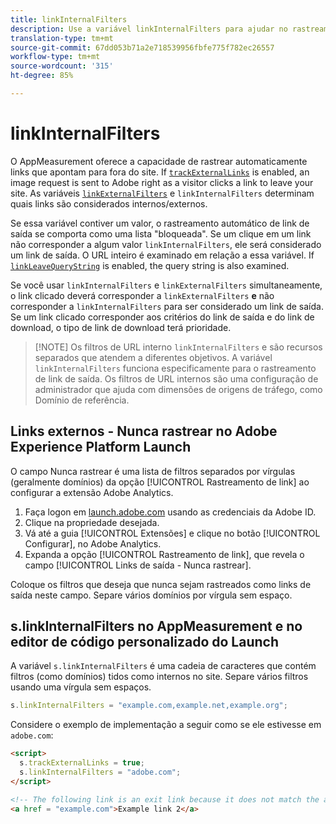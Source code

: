 ```yaml
---
title: linkInternalFilters
description: Use a variável linkInternalFilters para ajudar no rastreamento automático do link de saída.
translation-type: tm+mt
source-git-commit: 67dd053b71a2e718539956fbfe775f782ec26557
workflow-type: tm+mt
source-wordcount: '315'
ht-degree: 85%

---
```



# linkInternalFilters

O AppMeasurement oferece a capacidade de rastrear automaticamente links que apontam para fora do site. If [`trackExternalLinks`](trackexternallinks.md) is enabled, an image request is sent to Adobe right as a visitor clicks a link to leave your site. As variáveis [`linkExternalFilters`](linkexternalfilters.md) e `linkInternalFilters` determinam quais links são considerados internos/externos.

Se essa variável contiver um valor, o rastreamento automático de link de saída se comporta como uma lista &quot;bloqueada&quot;. Se um clique em um link não corresponder a algum valor `linkInternalFilters`, ele será considerado um link de saída. O URL inteiro é examinado em relação a essa variável. If [`linkLeaveQueryString`](linkleavequerystring.md) is enabled, the query string is also examined.

Se você usar `linkInternalFilters` e `linkExternalFilters` simultaneamente, o link clicado deverá corresponder a `linkExternalFilters` **e** não corresponder a `linkInternalFilters` para ser considerado um link de saída. Se um link clicado corresponder aos critérios do link de saída e do link de download, o tipo de link de download terá prioridade.

>[!NOTE] Os filtros de URL interno `linkInternalFilters`[](/help/admin/admin/internal-url-filter-admin.md) e são recursos separados que atendem a diferentes objetivos. A variável `linkInternalFilters` funciona especificamente para o rastreamento de link de saída. Os filtros de URL internos são uma configuração de administrador que ajuda com dimensões de origens de tráfego, como Domínio de referência.

## Links externos - Nunca rastrear no Adobe Experience Platform Launch

O campo Nunca rastrear é uma lista de filtros separados por vírgulas (geralmente domínios) da opção [!UICONTROL Rastreamento de link] ao configurar a extensão Adobe Analytics.

1. Faça logon em [launch.adobe.com](https://launch.adobe.com) usando as credenciais da Adobe ID.
2. Clique na propriedade desejada.
3. Vá até a guia [!UICONTROL Extensões] e clique no botão [!UICONTROL Configurar], no Adobe Analytics.
4. Expanda a opção [!UICONTROL Rastreamento de link], que revela o campo [!UICONTROL Links de saída - Nunca rastrear].

Coloque os filtros que deseja que nunca sejam rastreados como links de saída neste campo. Separe vários domínios por vírgula sem espaço.

## s.linkInternalFilters no AppMeasurement e no editor de código personalizado do Launch

A variável `s.linkInternalFilters` é uma cadeia de caracteres que contém filtros (como domínios) tidos como internos no site. Separe vários filtros usando uma vírgula sem espaços.

```js
s.linkInternalFilters = "example.com,example.net,example.org";
```

Considere o exemplo de implementação a seguir como se ele estivesse em `adobe.com`:

```html
<script>
  s.trackExternalLinks = true;
  s.linkInternalFilters = "adobe.com";
</script>

<!-- The following link is an exit link because it does not match the anything under linkInternalFilters -->
<a href = "example.com">Example link 2</a>
```
